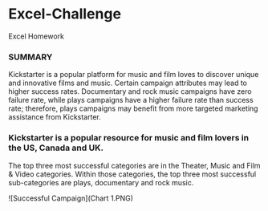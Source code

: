 # Excel-Challenge
Excel Homework
### SUMMARY ###
Kickstarter is a popular platform for music and film loves to discover unique and innovative films and music. Certain campaign attributes may lead to higher success rates. Documentary and rock music campaigns have zero failure rate, while plays campaigns have a higher failure rate than success rate; therefore, plays campaigns may benefit from more targeted marketing assistance from Kickstarter.

### Kickstarter is a popular resource for music and film lovers in the US, Canada and UK. ###
The top three most successful categories are in the Theater, Music and Film & Video categories. Within those categories, the top three most successful sub-categories are plays, documentary and rock music. 

![Successful Campaign](Chart 1.PNG)
